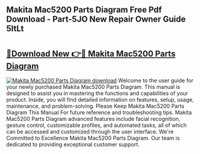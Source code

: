 ## Makita Mac5200 Parts Diagram Free Pdf Download - Part-5JO New Repair Owner Guide 5ItLt

# <h2><a href="http://dfkpm03.blite.top/?on=Makita+Mac5200+Parts+Diagram">🔗Download New 👉🔴 Makita Mac5200 Parts Diagram</a></h2>

[![Makita Mac5200 Parts Diagram download](https://i.imgur.com/lujVjoI.png)](http://dfkpm03.blite.top/?on=Makita+Mac5200+Parts+Diagram)
Welcome to the user guide for your newly purchased Makita Mac5200 Parts Diagram. This manual is designed to assist you in mastering the functions and capabilities of your product. Inside, you will find detailed information on features, setup, usage, maintenance, and problem-solving. Please Keep Makita Mac5200 Parts Diagram This Manual For future reference and troubleshooting tips. Makita Mac5200 Parts Diagram advanced features include facial recognition, gesture control, customizable profiles, and automated tasks, all of which can be accessed and customized through the user interface. We're Committed to Excellence Makita Mac5200 Parts Diagram. Our team is dedicated to providing exceptional customer support.
